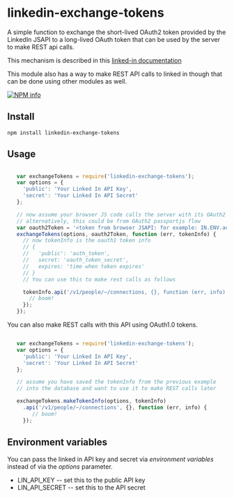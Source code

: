 # linkedin-exchange-tokens

A simple function to exchange the short-lived OAuth2 token provided by the LinkedIn JSAPI to a long-lived OAuth token that can be used by the server to make REST api calls.

This mechanism is described in this [linked-in documentation](https://developer.linkedin.com/documents/exchange-jsapi-tokens-rest-api-oauth-tokens)

This module also has a way to make REST API calls to linked in though that can be done using other modules as well.

[![NPM info](https://nodei.co/npm/linkedin-exchange-tokens.png?downloads=true)](https://npmjs.org/package/linkedin-exchange-tokens)


## Install

    npm install linkedin-exchange-tokens


## Usage

```javascript

   var exchangeTokens = require('linkedin-exchange-tokens');
   var options = {
     'public': 'Your Linked In API Key',
     'secret': 'Your Linked In API Secret'
   };

   // now assume your browser JS code calls the server with its OAuth2 token
   // alternatively, this could be from OAuth2 passportjs flow
   var oauth2Token = '<token from browser JSAPI: for example: IN.ENV.auth.oauth_token>';
   exchangeTokens(options, oauth2Token, function (err, tokenInfo) {
     // now tokenInfo is the oauth1 token info 
     // {
     //   'public': 'auth_token', 
     //   secret: 'oauth_token_secret', 
     //   expires: 'time when token expires'
     // }
     // You can use this to make rest calls as follows

     tokenInfo.api('/v1/people/~/connections, {}, function (err, info) {
       // boom!
     });
   });

```

You can also make REST calls with this API using OAuth1.0 tokens.


```javascript

   var exchangeTokens = require('linkedin-exchange-tokens');
   var options = {
     'public': 'Your Linked In API Key',
     'secret': 'Your Linked In API Secret'
   };

   // assume you have saved the tokenInfo from the previous example
   // into the database and want to use it to make REST calls later

   exchangeTokens.makeTokenInfo(options, tokenInfo)
     .api('/v1/people/~/connections', {}, function (err, info) {
        // boom!
     });

```

## Environment variables

You can pass the linked in API key and secret via *environment variables* instead of via the *options* parameter.

* LIN_API_KEY -- set this to the public API key
* LIN_API_SECRET -- set this to the API secret 